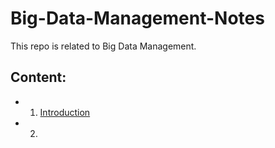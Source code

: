 # Big-Data-Management-Notes
This repo is related to Big Data Management.
## **Content:**
* 1. [Introduction](1-Introduction.md)
* 2.
